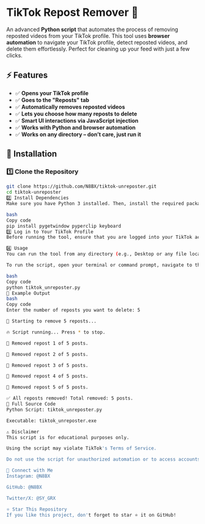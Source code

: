 # TikTok Repost Remover 🤖

An advanced **Python script** that automates the process of removing reposted videos from your TikTok profile. This tool uses **browser automation** to navigate your TikTok profile, detect reposted videos, and delete them effortlessly. Perfect for cleaning up your feed with just a few clicks.

## ⚡ Features

- ✅ **Opens your TikTok profile**
- ✅ **Goes to the "Reposts" tab**
- ✅ **Automatically removes reposted videos**
- ✅ **Lets you choose how many reposts to delete**
- ✅ **Smart UI interactions via JavaScript injection**
- ✅ **Works with Python and browser automation**
- ✅ **Works on any directory – don’t care, just run it**

## 🚀 Installation

### **1️⃣ Clone the Repository**

```bash
git clone https://github.com/N8BX/tiktok-unreposter.git
cd tiktok-unreposter
2️⃣ Install Dependencies
Make sure you have Python 3 installed. Then, install the required packages:

bash
Copy code
pip install pygetwindow pyperclip keyboard
3️⃣ Log in to Your TikTok Profile
Before running the tool, ensure that you are logged into your TikTok account.

4️⃣ Usage
You can run the tool from any directory (e.g., Desktop or any file location). Make sure both the Python script (.py) and the executable (.exe) are placed in the same folder.

To run the script, open your terminal or command prompt, navigate to the directory where the script is saved, and run:

bash
Copy code
python tiktok_unreposter.py
🎯 Example Output
bash
Copy code
Enter the number of reposts you want to delete: 5

📝 Starting to remove 5 reposts...

🔥 Script running... Press * to stop.

🔄 Removed repost 1 of 5 posts.

🔄 Removed repost 2 of 5 posts.

🔄 Removed repost 3 of 5 posts.

🔄 Removed repost 4 of 5 posts.

🔄 Removed repost 5 of 5 posts.

✅ All reposts removed! Total removed: 5 posts.
🔑 Full Source Code
Python Script: tiktok_unreposter.py

Executable: tiktok_unreposter.exe

⚠️ Disclaimer
This script is for educational purposes only.

Using the script may violate TikTok's Terms of Service.

Do not use the script for unauthorized automation or to access accounts without permission.

📌 Connect with Me
Instagram: @N8BX

GitHub: @N8BX

Twitter/X: @SY_GRX

⭐ Star This Repository
If you like this project, don't forget to star ⭐ it on GitHub!
